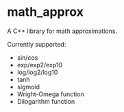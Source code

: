 # math_approx

A C++ library for math approximations.

Currently supported:

- sin/cos
- exp/exp2/exp10
- log/log2/log10
- tanh
- sigmoid
- Wright-Omega function
- Dilogarithm function
